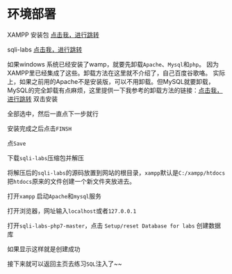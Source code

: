 # 环境部署
XAMPP 安装包  [点击我，进行跳转](http://soft.onlinedown.net/soft/225718.htm)

sqli-labs  [点击我，进行跳转](https://github.com/skyblueee/sqli-labs-php7)

如果windows 系统已经安装了wamp，就要先卸载```Apache```、```Mysql```和```php```。
因为XAMPP里已经集成了这些。卸载方法在这里就不介绍了，自己百度谷歌咯。
实际上，如果之前用的Apache不是安装版，可以不用卸载。但MySQL就要卸载，MySQL的完全卸载有点麻烦，这里提供一下我参考的卸载方法的链接：[点击我，进行跳转](http://www.cnblogs.com/85538649/archive/2011/08/03/2126171.html)
双击安装

全部选中，然后一直点下一步就行

安装完成之后点击```FINSH```


点```Save```

 

下载```sqli-labs```压缩包并解压

将解压后的```sqli-labs```的源码放置到网站的根目录，```xampp```默认是```C:/xampp/htdocs```
把```htdocs```原来的文件创建一个新文件夹放进去。


打开```xampp``` 启动```Apache```和```mysql```服务



打开浏览器，网址输入```localhost```或者```127.0.0.1```


打开```sqli-labs-php7-master```，点击 ```Setup/reset Database for labs``` 创建数据库

如果显示这样就是创建成功

接下来就可以返回主页去练习```SQL```注入了~~
